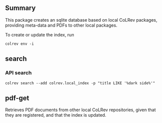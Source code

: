 ## Summary

This package creates an sqlite database based on local CoLRev packages, providing meta-data and PDFs to other local packages.

To create or update the index, run

```
colrev env -i
```

## search

### API search

```
colrev search --add colrev.local_index -p "title LIKE '%dark side%'"
```

## pdf-get

Retrieves PDF documents from other local CoLRev repositories, given that they are registered, and that the index is updated.

<!-- ## Links -->
